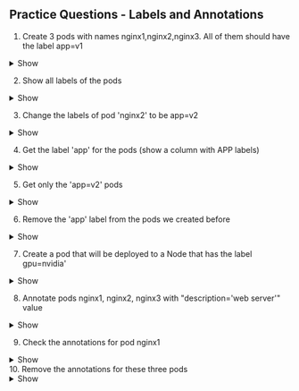 ## Practice Questions - Labels and Annotations


1. Create 3 pods with names nginx1,nginx2,nginx3. All of them should have the label app=v1

  <details><summary>Show</summary>
<p>

```bash
Ans

kubectl describe pods --namespace=cka-lab3 | grep --context=10 'author=Matthew Palmer'
```
</p>
</details>

2. Show all labels of the pods

  <details><summary>Show</summary>
<p>

```bash
Ans
```
</p>
</details>

3. Change the labels of pod 'nginx2' to be app=v2

  <details><summary>Show</summary>
<p>

```bash
Ans
```
</p>
</details>

4. Get the label 'app' for the pods (show a column with APP labels)

  <details><summary>Show</summary>
<p>

```bash
Ans
```
</p>
</details>

5. Get only the 'app=v2' pods
  <details><summary>Show</summary>
<p>

```bash
Ans
```
</p>
</details>

6. Remove the 'app' label from the pods we created before 
  <details><summary>Show</summary>
<p>

```bash
Ans
```
</p>
</details>

7. Create a pod that will be deployed to a Node that has the label gpu=nvidia' 
  <details><summary>Show</summary>
<p>

```bash
Ans
```
</p>
</details>

8. Annotate pods nginx1, nginx2, nginx3 with "description='web server'" value 
  <details><summary>Show</summary>
<p>

```bash
Ans
```
</p>
</details>

9.  Check the annotations for pod nginx1 
  <details><summary>Show</summary>
<p>

```bash
Ans
```
</p>
</details>
10.  Remove the annotations for these three pods 
  <details><summary>Show</summary>
<p>

```bash
Ans
```
</p>
</details>



